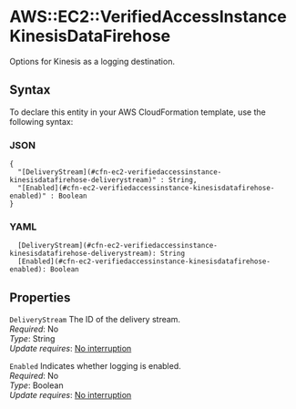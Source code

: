 # AWS::EC2::VerifiedAccessInstance KinesisDataFirehose<a name="aws-properties-ec2-verifiedaccessinstance-kinesisdatafirehose"></a>

Options for Kinesis as a logging destination\.

## Syntax<a name="aws-properties-ec2-verifiedaccessinstance-kinesisdatafirehose-syntax"></a>

To declare this entity in your AWS CloudFormation template, use the following syntax:

### JSON<a name="aws-properties-ec2-verifiedaccessinstance-kinesisdatafirehose-syntax.json"></a>

```
{
  "[DeliveryStream](#cfn-ec2-verifiedaccessinstance-kinesisdatafirehose-deliverystream)" : String,
  "[Enabled](#cfn-ec2-verifiedaccessinstance-kinesisdatafirehose-enabled)" : Boolean
}
```

### YAML<a name="aws-properties-ec2-verifiedaccessinstance-kinesisdatafirehose-syntax.yaml"></a>

```
  [DeliveryStream](#cfn-ec2-verifiedaccessinstance-kinesisdatafirehose-deliverystream): String
  [Enabled](#cfn-ec2-verifiedaccessinstance-kinesisdatafirehose-enabled): Boolean
```

## Properties<a name="aws-properties-ec2-verifiedaccessinstance-kinesisdatafirehose-properties"></a>

`DeliveryStream`  <a name="cfn-ec2-verifiedaccessinstance-kinesisdatafirehose-deliverystream"></a>
The ID of the delivery stream\.  
*Required*: No  
*Type*: String  
*Update requires*: [No interruption](https://docs.aws.amazon.com/AWSCloudFormation/latest/UserGuide/using-cfn-updating-stacks-update-behaviors.html#update-no-interrupt)

`Enabled`  <a name="cfn-ec2-verifiedaccessinstance-kinesisdatafirehose-enabled"></a>
Indicates whether logging is enabled\.  
*Required*: No  
*Type*: Boolean  
*Update requires*: [No interruption](https://docs.aws.amazon.com/AWSCloudFormation/latest/UserGuide/using-cfn-updating-stacks-update-behaviors.html#update-no-interrupt)
